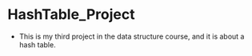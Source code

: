 # HashTable_Project
- This is my third project in the data structure course, and it is about a hash table.

